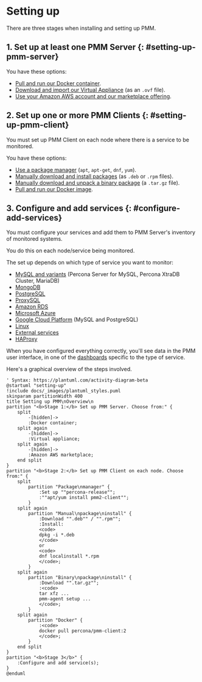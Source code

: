 # Setting up

There are three stages when installing and setting up PMM.

## 1. Set up at least one PMM Server {: #setting-up-pmm-server}

You have these options:

- [Pull and run our Docker container](server/docker.md).
- [Download and import our Virtual Appliance](server/virtual-appliance.md) (as an `.ovf` file).
- [Use your Amazon AWS account and our marketplace offering](server/aws.md).

## 2. Set up one or more PMM Clients {: #setting-up-pmm-client}

You must set up PMM Client on each node where there is a service to be monitored.

You have these options:

- [Use a package manager](client/index.md#package-manager) (`apt`, `apt-get`, `dnf`, `yum`).
- [Manually download and install packages](client/index.md#manual-package) (as `.deb` or `.rpm` files).
- [Manually download and unpack a binary package](client/index.md#binary-package) (a `.tar.gz` file).
- [Pull and run our Docker image](client/index.md#docker).

## 3. Configure and add services {: #configure-add-services}

You must configure your services and add them to PMM Server's inventory of monitored systems.

You do this on each node/service being monitored.

The set up depends on which type of service you want to monitor:

- [MySQL and variants](client/mysql.md) (Percona Server for MySQL, Percona XtraDB Cluster, MariaDB)
- [MongoDB](client/mongodb.md)
- [PostgreSQL](client/postgresql.md)
- [ProxySQL](client/proxysql.md)
- [Amazon RDS](client/aws.md)
- [Microsoft Azure](client/azure.md)
- [Google Cloud Platform](client/google.md) (MySQL and PostgreSQL)
- [Linux](client/linux.md)
- [External services](client/external.md)
- [HAProxy](client/haproxy.md)

When you have configured everything correctly, you'll see data in the PMM user interface, in one of the [dashboards](../details/dashboards/) specific to the type of service.

Here's a graphical overview of the steps involved.

```plantuml
' Syntax: https://plantuml.com/activity-diagram-beta
@startuml "setting-up"
!include docs/_images/plantuml_styles.puml
skinparam partitionWidth 400
title Setting up PMM\nOverview\n
partition "<b>Stage 1:</b> Set up PMM Server. Choose from:" {
    split
        -[hidden]->
        :Docker container;
    split again
        -[hidden]->
        :Virtual appliance;
    split again
        -[hidden]->
        :Amazon AWS marketplace;
    end split
}
partition "<b>Stage 2:</b> Set up PMM Client on each node. Choose from:" {
    split
        partition "Package\nmanager" {
            :Set up ""percona-release"";
            :""apt/yum install pmm2-client"";
        }
    split again
        partition "Manual\npackage\ninstall" {
            :Download "".deb"" / "".rpm"";
            :Install:
            <code>
            dpkg -i *.deb
            </code>
            or
            <code>
            dnf localinstall *.rpm
            </code>;
        }
    split again
        partition "Binary\npackage\ninstall" {
            :Download "".tar.gz"";
            :<code>
            tar xfz ...
            pmm-agent setup ...
            </code>;
        }
    split again
        partition "Docker" {
            :<code>
            docker pull percona/pmm-client:2
            </code>;
        }
    end split
}
partition "<b>Stage 3</b>" {
    :Configure and add service(s);
}
@enduml
```


[MySQL and variants]: client/mysql.md
[MongoDB]: client/mongodb.md
[PostgreSQL]: client/postgresql.md
[ProxySQL]: client/proxysql.md
[Amazon RDS]: client/aws.md
[Microsoft Azure]: client/azure.md
[Google Cloud Platform]: client/google.md
[Linux]: client/linux.md
[External services]: client/external.md
[HAProxy]: client/haproxy.md
